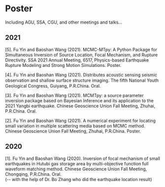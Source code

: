 # Poster
Including AGU, SSA, CGU, and other meetings and talks...

## 2021
[5]. Fu Yin and Baoshan Wang (2021). MCMC-MTpy: A Python Package for Simultaneous Inversion of Source Location, Focal Mechanism, and Rupture Directivity. SSA 2021 Annual Meeting, 6517, Physics-based Earthquake Rupture Modeling and Strong Motion Simulations. Poster.

[4]. Fu Yin and Baoshan Wang (2021). Distributes acoustic sensing seismic observation and shallow surface structure imaging. The ﬁfth National Youth Geological Congress, Guiyang, P.R.China. Oral.

[3]. Fu Yin and Baoshan Wang (2021). MCMTpy: a source parameter inversion package based on Bayesian Inference and its application to the 2021 Yangbi earthquake. Chinese Geoscience Union Fall Meeting, Zhuhai, P.R.China. Oral.

[2]. Fu Yin and Baoshan Wang (2021). A numerical experiment for locating small variation in multiple scattering media based on MCMC method. Chinese Geoscience Union Fall Meeting, Zhuhai, P.R.China. Poster.


## 2020
[1]. Fu Yin and Baoshan Wang (2020). Inversion of focal mechanism of small earthquakes in Hutubi gas storage area by multi-objective function full waveform matching method. Chinese Geoscience Union Fall Meeting, Chongqing, P.R.China. Oral.  
(-- with the help of Dr. Bo Zhang who did the earthquake location result)
